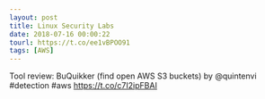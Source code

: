 ```yaml
---
layout: post
title: Linux Security Labs
date: 2018-07-16 00:00:22
tourl: https://t.co/ee1vBPOO91
tags: [AWS]
---
```

Tool review: BuQuikker (find open AWS S3 buckets) by @quintenvi #detection #aws https://t.co/c7I2ipFBAI